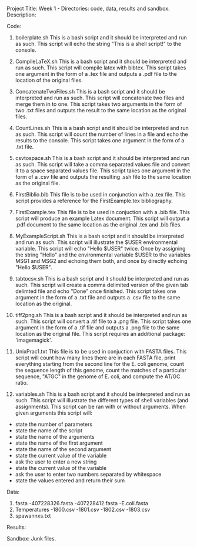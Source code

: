 Project Title: Week 1 - Directories: code, data, results and sandbox.
Description: 

Code:
1. boilerplate.sh
This is a bash script and it should be interpreted and run as such. This script will echo the string "This is a shell script!" to the console. 

2. CompileLaTeX.sh
This is a bash script and it should be interpreted and run as such. This script will compile latex with bibtex. This script takes one argument in the form of a .tex file and outputs a .pdf file to the location of the original files. 

3. ConcatenateTwoFiles.sh
This is a bash script and it should be interpreted and run as such. This script will concatenate two files and merge them in to one. This script takes two arguments in the form of two .txt files and outputs the result to the same location as the original files. 

4. CountLines.sh
This is a bash script and it should be interpreted and run as such. This script will count the number of lines in a file and echo the results to the console. This script takes one argument in the form of a .txt file. 

5. csvtospace.sh
This is a bash script and it should be interpreted and run as such. This script will take a comma separated values file and convert it to a space separated values file. This script takes one argument in the form of a .csv file and outputs the resulting .ssh file to the same location as the original file.

6. FirstBiblio.bib
This file is to be used in conjunction with a .tex file. This script provides a reference for the FirstExample.tex bibliography. 

7. FirstExample.tex
This file is to be used in conjuction with a .bib file. This script will produce an example Latex document. This script will output a .pdf document to the same location as the original .tex and .bib files.

8. MyExampleScript.sh
This is a bash script and it should be interpreted and run as such. This script will illustrate the $USER environmental variable. This script will echo "Hello $USER" twice. Once by assigning the string "Hello" and the environmental variable $USER to the variables MSG1 and MSG2 and echoing them both, and once by directly echoing "Hello $USER".

9. tabtocsv.sh
This is a bash script and it should be interpreted and run as such. This script will create a comma delimited version of the given tab delimted file and echo "Done" once finished. This script takes one argument in the form of a .txt file and outputs a .csv file to the same location as the original. 

10. tiff2png.sh
This is a bash script and it should be interpreted and run as such. This script will convert a .tif file to a .png file. This script takes one argument in the form of a .tif file and outputs a .png file to the same location as the original file. This script requires an additional package: 'imagemagick'.

11. UnixPrac1.txt
This file is to be used in conjuction with FASTA files. This script will count how many lines there are in each FASTA file, print everything starting from the second line for the E. coli genome, count the sequence length of this genome, count the matches of a particular sequence, "ATGC" in the genome of E. coli, and compute the AT/GC ratio. 

12. variables.sh
This is a bash script and it should be interpreted and run as such. This script will illustrate the different types of shell variables (and assignments). This script can be ran with or without arguments. When given arguments this script will:
- state the number of parameters
- state the name of the script
- state the name of the arguments
- state the name of the first argument
- state the name of the second argument
- state the current value of the variable
- ask the user to enter a new string
- state the current value of the variable
- ask the user to enter two numbers separated by whitespace
- state the values entered and return their sum

Data:
1. fasta
-407228326.fasta
-407228412.fasta
-E.coli.fasta
2. Temperatures
-1800.csv
-1801.csv
-1802.csv
-1803.csv
3. spawannxs.txt

Results:

Sandbox:
Junk files. 